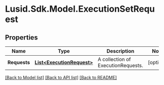 
# Lusid.Sdk.Model.ExecutionSetRequest

## Properties

Name | Type | Description | Notes
------------ | ------------- | ------------- | -------------
**Requests** | [**List&lt;ExecutionRequest&gt;**](ExecutionRequest.md) | A collection of ExecutionRequests. | [optional] 

[[Back to Model list]](../README.md#documentation-for-models)
[[Back to API list]](../README.md#documentation-for-api-endpoints)
[[Back to README]](../README.md)


